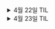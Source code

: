 <details>
<summary>4월 22일 TIL</summary>

### 1. 꿀벌의 생태 파악

- 꿀벌의 집단생활
- 여왕벌과 수펄의 짝짓기
- 일벌의 생애

### 2. 양봉업계 어려움 실태 조사

- 집단폐사
- 분봉
- 꿀벌 질병
- 말벌 피해

### 3. 국내외 양봉업 스타트업 조사

- 스마트 벌통

### 4. 양봉업 병충해 등 피해 통계 조사

- 장수말벌 피해비중
- 병충해 피해비중
</details>

<details>
<summary>4월 23일 TIL</summary>

### 1. 하드웨어 조사

- Jetson orin nano 하드웨어 스펙 조사
- Raspberry PI + hailo-8 스펙 조사

### 2. 레퍼런스 조사

- Jetson orin nano OS 초기구축방법 검토
- turret 프로그램 샘플 조사
- 모터 등 모듈제어 API 검토

</details>
